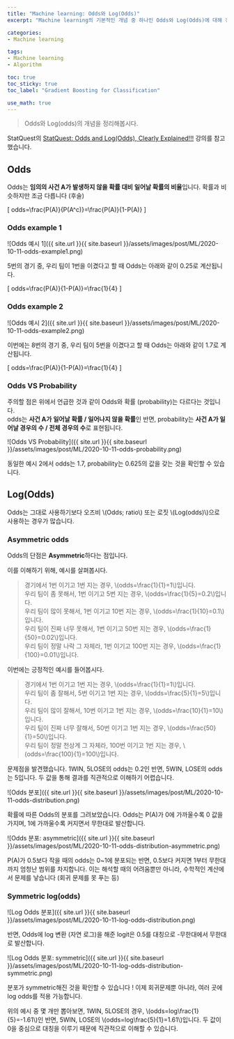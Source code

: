 ```yaml
---
title: "Machine learning: Odds와 Log(Odds)"
excerpt: "Machine learning의 기본적인 개념 중 하나인 Odds와 Log(Odds)에 대해 정리해봅시다"

categories:
- Machine learning

tags:
- Machine learning
- Algorithm

toc: true
toc_sticky: true
toc_label: "Gradient Boosting for Classification"

use_math: true
---
```


> Odds와 Log(odds)의 개념을 정리해봅시다.

StatQuest의 [StatQuest: Odds and Log(Odds), Clearly Explained!!!](https://www.youtube.com/watch?app=desktop&v=ARfXDSkQf1Y) 강의를 참고했습니다. 

## Odds

Odds는 **임의의 사건 A가 발생하지 않을 확률 대비 일어날 확률의 비율**입니다. 확률과 비슷하지만 조금 다릅니다 (후술)

\[
odds=\frac{P(A)}{P(A^c)}=\frac{P(A)}{1-P(A)}
\]

### Odds example 1
![Odds 예시 1]({{ site.url }}{{ site.baseurl }}/assets/images/post/ML/2020-10-11-odds-example1.png)

5번의 경기 중, 우리 팀이 1번을 이겼다고 할 때 Odds는 아래와 같이 0.25로 계산됩니다.

\[
odds=\frac{P(A)}{1-P(A)}=\frac{1}{4}
\]

### Odds example 2

![Odds 예시 2]({{ site.url }}{{ site.baseurl }}/assets/images/post/ML/2020-10-11-odds-example2.png)

이번에는 8번의 경기 중, 우리 팀이 5번을 이겼다고 할 때 Odds는 아래와 같이 1.7로 계산됩니다.

\[
odds=\frac{P(A)}{1-P(A)}=\frac{1}{4}
\]


### Odds VS Probability

주의할 점은 위에서 언급한 것과 같이 Odds와 확률 (probability)는 다르다는 것입니다.  
odds는 **사건 A가 일어날 확률 / 일어나지 않을 확률**인 반면, probability는 **사건 A가 일어날 경우의 수 / 전체 경우의 수**로 표현됩니다.

![Odds VS Probability]({{ site.url }}{{ site.baseurl }}/assets/images/post/ML/2020-10-11-odds-probability.png)

동일한 예시 2에서 odds는 1.7, probability는 0.625의 값을 갖는 것을 확인할 수 있습니다.

## Log(Odds)
Odds는 그대로 사용하기보다 오즈비 \\(Odds\; ratio\\) 또는 로짓 \\(Log(odds)\\)으로 사용하는 경우가 많습니다.

### Asymmetric odds

Odds의 단점은 **Asymmetric**하다는 점입니다.

이를 이해하기 위해, 예시를 살펴봅시다.

> 경기에서 1번 이기고 1번 지는 경우, \\(odds=\frac{1}{1}=1\\)입니다.  
> 우리 팀이 좀 못해서, 1번 이기고 5번 지는 경우, \\(odds=\frac{1}{5}=0.2\\)입니다.  
> 우리 팀이 많이 못해서, 1번 이기고 10번 지는 경우, \\(odds=\frac{1}{10}=0.1\\)입니다.  
> 우리 팀이 진짜 너무 못해서, 1번 이기고 50번 지는 경우, \\(odds=\frac{1}{50}=0.02\\)입니다.  
> 우리 팀이 정말 나락 그 자체라, 1번 이기고 100번 지는 경우, \\(odds=\frac{1}{100}=0.01\\)입니다.

이번에는 긍정적인 예시를 들어봅시다.

> 경기에서 1번 이기고 1번 지는 경우, \\(odds=\frac{1}{1}=1\\)입니다.  
> 우리 팀이 좀 잘해서, 5번 이기고 1번 지는 경우, \\(odds=\frac{5}{1}=5\\)입니다.  
> 우리 팀이 많이 잘해서, 10번 이기고 1번 지는 경우, \\(odds=\frac{10}{1}=10\\)입니다.  
> 우리 팀이 진짜 너무 잘해서, 50번 이기고 1번 지는 경우, \\(odds=\frac{50}{1}=50\\)입니다.  
> 우리 팀이 정말 천상계 그 자체라, 100번 이기고 1번 지는 경우, \\(odds=\frac{100}{1}=100\\)입니다.

문제점을 발견했습니다.
1WIN, 5LOSE의 odds는 0.2인 반면, 5WIN, LOSE의 odds는 5입니다. 두 값을 통해 결과를 직관적으로 이해하기 어렵습니다.

![Odds 분포]({{ site.url }}{{ site.baseurl }}/assets/images/post/ML/2020-10-11-odds-distribution.png)

확률에 따른 Odds의 분포를 그려보았습니다. Odds는 P(A)가 0에 가까울수록 0 값을 가지며, 1에 가까울수록 커지면서 무한대로 발산합니다.  

![Odds 분포: asymmetric]({{ site.url }}{{ site.baseurl }}/assets/images/post/ML/2020-10-11-odds-distribution-asymmetric.png)

P(A)가 0.5보다 작을 때의 odds는 0~1에 분포되는 반면, 0.5보다 커지면 1부터 무한대까지 엄청난 범위를 차지합니다. 이는 해석할 때의 어려움뿐만 아니라, 수학적인 계산에서 문제를 낳습니다 (회귀 문제를 못 푸는 등)

### Symmetric log(odds)

![Log Odds 분포]({{ site.url }}{{ site.baseurl }}/assets/images/post/ML/2020-10-11-log-odds-distribution.png)

반면, Odds에 log 변환 (자연 로그)을 해준 logit은 0.5를 대칭으로 -무한대에서 무한대로 발산합니다.

![Log Odds 분포: symmetric]({{ site.url }}{{ site.baseurl }}/assets/images/post/ML/2020-10-11-log-odds-distribution-symmetric.png)

분포가 symmetric해진 것을 확인할 수 있습니다 ! 이제 회귀문제뿐 아니라, 여러 곳에 log odds를 적용 가능합니다.

위의 예시 중 몇 개만 뽑아보면,
1WIN, 5LOSE의 경우, \\(odds=log\frac{1}{5}=-1.61\\)인 반면, 5WIN, LOSE의 \\(odds=log\frac{5}{1}=1.61\\)입니다. 두 값이 0을 중심으로 대칭을 이루기 때문에 직관적으로 이해할 수 있습니다.